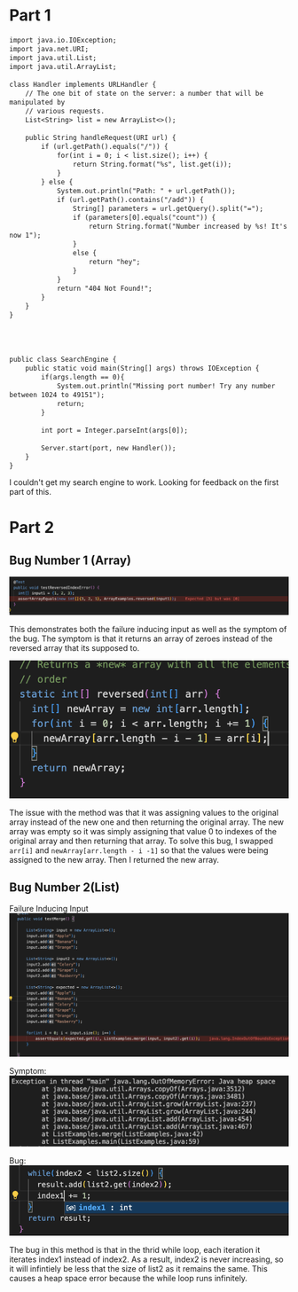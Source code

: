  # Part 1

```
import java.io.IOException;
import java.net.URI;
import java.util.List;
import java.util.ArrayList;

class Handler implements URLHandler {
    // The one bit of state on the server: a number that will be manipulated by
    // various requests.
    List<String> list = new ArrayList<>();

    public String handleRequest(URI url) {
        if (url.getPath().equals("/")) {
            for(int i = 0; i < list.size(); i++) {
                return String.format("%s", list.get(i));
            }
        } else {
            System.out.println("Path: " + url.getPath());
            if (url.getPath().contains("/add")) {
                String[] parameters = url.getQuery().split("=");
                if (parameters[0].equals("count")) {
                    return String.format("Number increased by %s! It's now 1");
                }
                else {
                    return "hey";
                }
            }
            return "404 Not Found!";
        }
    }
}




public class SearchEngine {
    public static void main(String[] args) throws IOException {
        if(args.length == 0){
            System.out.println("Missing port number! Try any number between 1024 to 49151");
            return;
        }

        int port = Integer.parseInt(args[0]);

        Server.start(port, new Handler());
    }
}
```

I couldn't get my search engine to work. Looking for feedback on the first part of this. 









# Part 2

## Bug Number 1 (Array)
 !['Failure Inducing input'](failureinput1.png)

 This demonstrates both the failure inducing input as well as the symptom of the bug. The symptom is that it returns an array of zeroes instead of the reversed array that its supposed to. 

 ![Bug Fix](bug_fixed1.png)

 The issue with the method was that it was assigning values to the original array instead of the new one and then returning the original array. The new array was empty so it was simply assigning that value 0 to indexes of the original array and then returning that array. To solve this bug, I swapped `arr[i]` and `newArray[arr.length - i -1]` so that the values were being assigned to the new array. Then I returned the new array. 

 ## Bug Number 2(List)

Failure Inducing Input
 !['Failure Inducing Input'](failureinput2.png)

Symptom:
 !["Symptom"](symptom2.png)

 Bug:
 ![bug2](bug2.png)

 The bug in this method is that in the thrid while loop, each iteration it iterates index1 instead of index2. As a result, index2 is never increasing, so it will infintiely be less that the size of list2 as it remains the same. This causes a heap space error because the while loop runs infinitely. 


